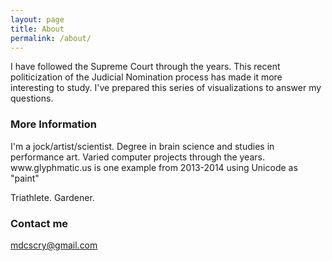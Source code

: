 ```yaml
---
layout: page
title: About
permalink: /about/
---
```


<p>I have followed the Supreme Court through the years.  This recent politicization of the Judicial Nomination process has made it more interesting to study.  I've prepared this series of visualizations to answer my questions.  </p>

### More Information

<p>I'm a jock/artist/scientist.  Degree in brain science and studies in performance art.  Varied computer projects through the years.
www.glyphmatic.us is one example from 2013-2014 using Unicode as "paint" </p>  Triathlete.  Gardener.

### Contact me

[mdcscry@gmail.com](mailto:mdcscry+FederalJudiciary@gmail.com.com)
